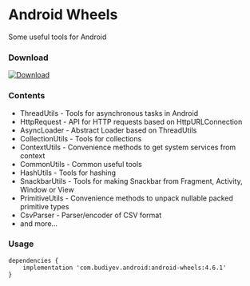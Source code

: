 # Android Wheels
Some useful tools for Android

### Download
[![Download](https://api.bintray.com/packages/yuriy-budiyev/maven/android-wheels/images/download.svg)](https://bintray.com/yuriy-budiyev/maven/android-wheels/_latestVersion)

### Contents
* ThreadUtils - Tools for asynchronous tasks in Android
* HttpRequest - API for HTTP requests based on HttpURLConnection
* AsyncLoader - Abstract Loader based on ThreadUtils
* CollectionUtils - Tools for collections
* ContextUtils - Convenience methods to get system services from context
* CommonUtils - Common useful tools
* HashUtils - Tools for hashing
* SnackbarUtils - Tools for making Snackbar from Fragment, Activity, Window or View
* PrimitiveUtils - Convenience methods to unpack nullable packed primitive types
* CsvParser - Parser/encoder of CSV format
* and more...

### Usage
```
dependencies {
    implementation 'com.budiyev.android:android-wheels:4.6.1'
}
```
